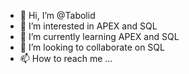 - 👋 Hi, I’m @Tabolid
- 👀 I’m interested in APEX and SQL
- 🌱 I’m currently learning APEX and SQL
- 💞️ I’m looking to collaborate on SQL
- 📫 How to reach me ...

<!---
Tabolid/Tabolid is a ✨ special ✨ repository because its `README.md` (this file) appears on your GitHub profile.
You can click the Preview link to take a look at your changes.
--->
